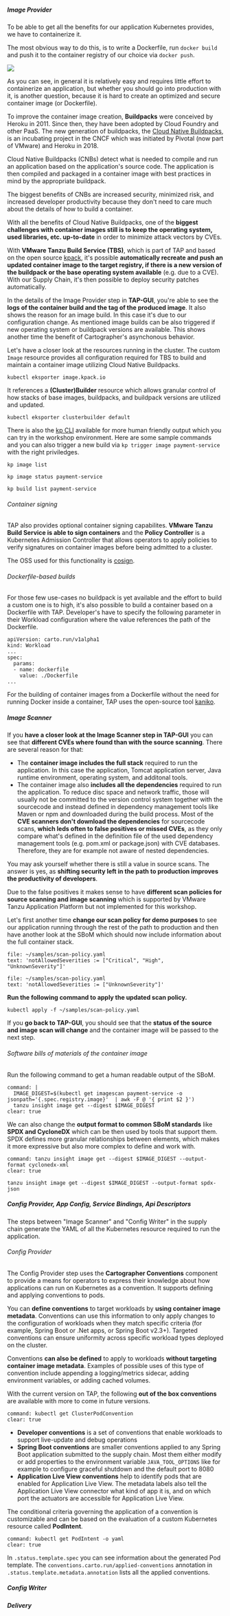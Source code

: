##### Image Provider

To be able to get all the benefits for our application Kubernetes provides, we have to containerize it.

The most obvious way to do this, is to write a Dockerfile, run `docker build` and push it to the container registry of our choice via `docker push`.

![](../images/dockerfile.png)

As you can see, in general it is relatively easy and requires little effort to containerize an application, but whether you should go into production with it, is another question, because it is hard to create an optimized and secure container image (or Dockerfile).

To improve the container image creation, **Buildpacks** were conceived by Heroku in 2011. Since then, they have been adopted by Cloud Foundry and other PaaS.
The new generation of buildpacks, the [Cloud Native Buildpacks](https://buildpacks.io), is an incubating project in the CNCF which was initiated by Pivotal (now part of VMware) and Heroku in 2018.

Cloud Native Buildpacks (CNBs) detect what is needed to compile and run an application based on the application's source code. 
The application is then compiled and packaged in a container image with best practices in mind by the appropriate buildpack.

The biggest benefits of CNBs are increased security, minimized risk, and increased developer productivity because they don't need to care much about the details of how to build a container.

With all the benefits of Cloud Native Buildpacks, one of the **biggest challenges with container images still is to keep the operating system, used libraries, etc. up-to-date** in order to minimize attack vectors by CVEs.

With **VMware Tanzu Build Service (TBS)**, which is part of TAP and based on the open source [kpack](https://github.com/pivotal/kpack), it's possible **automatically recreate and push an updated container image to the target registry, if there is a new version of the buildpack or the base operating system available** (e.g. due to a CVE).
With our Supply Chain, it's then possible to deploy security patches automatically.

In the details of the Image Provider step in **TAP-GUI**, you're able to see the **logs of the container build and the tag of the produced image**.
It also shows the reason for an image build. In this case it's due to our configuration change. As mentioned image builds can be also triggered if new operating system or buildpack versions are available.
This shows another time the benefit of Cartographer's asynchonous behavior.

Let's have a closer look at the resources running in the cluster.
The custom `Image` resource provides all configuration required for TBS to build and maintain a container image utilizing Cloud Native Buildpacks.
```execute
kubectl eksporter image.kpack.io
```

It references a **(Cluster)Builder** resource which allows granular control of how stacks of base images, buildpacks, and buildpack versions are utilized and updated.
```execute
kubectl eksporter clusterbuilder default
```

There is also the [kp CLI](https://github.com/vmware-tanzu/kpack-cli) available for more human friendly output which you can try in the workshop environment. 
Here are some sample commands and you can also trigger a new build via `kp trigger image payment-service` with the right priviledges.
```execute
kp image list
```
```execute
kp image status payment-service
```
```execute
kp build list payment-service
```

###### Container signing

TAP also provides optional container signing capabilites. **VMware Tanzu Build Service is able to sign containers** and the **Policy Controller** is a Kubernetes Admission Controller that allows operators to apply policies to verify signatures on container images before being admitted to a cluster.

The OSS used for this functionality is [cosign](https://docs.sigstore.dev/cosign/overview/).

###### Dockerfile-based builds

For those few use-cases no buildpack is yet available and the effort to build a custom one is to high, it's also possible to build a container based on a Dockerfile with TAP. Developer's have to specify the following parameter in their Workload configuration where the value references the path of the Dockerfile.
```
apiVersion: carto.run/v1alpha1
kind: Workload
...
spec:
  params:
  - name: dockerfile
    value: ./Dockerfile
...
```
For the building of container images from a Dockerfile without the need for running Docker inside a container, TAP uses the open-source tool [kaniko](https://github.com/GoogleContainerTools/kaniko).

##### Image Scanner

If you **have a closer look at the Image Scanner step in TAP-GUI** you can see that **different CVEs where found than with the source scanning**. 
There are several reason for that:
- The **container image includes the full stack** required to run the application. In this case the application, Tomcat application server, Java runtime environment, operating system, and additonal tools. 
- The container image also **includes all the dependencies** required to run the application. To reduce disc space and network traffic, those will usually not be committed to the version control system together with the sourcecode and instead defined in dependency management tools like Maven or npm and downloaded during the build process. Most of the **CVE scanners don't download the dependencies** for sourcecode scans, **which leds often to false positives or missed CVEs**, as they only compare what's defined in the definition file of the used dependency management tools (e.g. pom.xml or package.json) with CVE databases. Therefore, they are for example not aware of nested dependencies.

You may ask yourself whether there is still a value in source scans. The answer is yes, as **shifting security left in the path to production improves the productivity of developers**.

Due to the false positives it makes sense to have **different scan policies for source scanning and image scanning** which is supported by VMware Tanzu Application Platform but not implemented for this workshop.

Let's first another time **change our scan policy for demo purposes** to see our application running through the rest of the path to production and then have another look at the SBoM which should now include information about the full container stack.

```editor:select-matching-text
file: ~/samples/scan-policy.yaml
text: 'notAllowedSeverities := ["Critical", "High", "UnknownSeverity"]'
```

```editor:replace-text-selection
file: ~/samples/scan-policy.yaml
text: 'notAllowedSeverities := ["UnknownSeverity"]'
```
**Run the following command to apply the updated scan policy.**
```execute
kubectl apply -f ~/samples/scan-policy.yaml
```
If you **go back to TAP-GUI**, you should see that the **status of the source and image scan will change** and the container image will be passed to the next step.

###### Software bills of materials of the container image
Run the following command to get a human readable output of the SBoM.
```terminal:execute
command: |
  IMAGE_DIGEST=$(kubectl get imagescan payment-service -o jsonpath='{.spec.registry.image}'  | awk -F @ '{ print $2 }')
  tanzu insight image get --digest $IMAGE_DIGEST
clear: true
```
We can also change the **output format to common SBoM standards** like **SPDX and CycloneDX** which can be then used by tools that support them. 
SPDX defines more granular relationships between elements, which makes it more expressive but also more complex to define and work with.
```terminal:execute
command: tanzu insight image get --digest $IMAGE_DIGEST --output-format cyclonedx-xml
clear: true
```
```execute
tanzu insight image get --digest $IMAGE_DIGEST --output-format spdx-json
```

##### Config Provider, App Config, Service Bindings, Api Descriptors 

The steps between "Image Scanner" and "Config Writer" in the supply chain generate the YAML of all the Kubernetes resource required to run the application.

###### Config Provider

The Config Provider step uses the **Cartographer Conventions** component to provide a means for operators to express their knowledge about how applications can run on Kubernetes as a convention. It supports defining and applying conventions to pods. 

You can **define conventions** to target workloads by **using container image metadata**.
Conventions can use this information to only apply changes to the configuration of workloads when they match specific criteria (for example, Spring Boot or .Net apps, or Spring Boot v2.3+). Targeted conventions can ensure uniformity across specific workload types deployed on the cluster.

Conventions **can also be defined** to apply to workloads **without targeting container image metadata**. Examples of possible uses of this type of convention include appending a logging/metrics sidecar, adding environment variables, or adding cached volumes. 

With the current version on TAP, the following **out of the box conventions** are available with more to come in future versions.
```terminal:execute
command: kubectl get ClusterPodConvention
clear: true
```
- **Developer conventions** is a set of conventions that enable workloads to support live-update and debug operations
- **Spring Boot conventions** are smaller conventions applied to any Spring Boot application submitted to the supply chain. Most them either modify or add properties to the environment variable `JAVA_TOOL_OPTIONS` like for example to configure graceful shutdown and the default port to 8080 
- **Application Live View conventions** help to identify pods that are enabled for Application Live View. The metadata labels also tell the Application Live View connector what kind of app it is, and on which port the actuators are accessible for Application Live View.

The conditional criteria governing the application of a convention is customizable and can be based on the evaluation of a custom Kubernetes resource called **PodIntent**.
```terminal:execute
command: kubectl get PodIntent -o yaml
clear: true
```
In `.status.template.spec` you can see information about the generated Pod template. The `conventions.carto.run/applied-conventions` annotation in `.status.template.metadata.annotation` lists all the applied conventions.


##### Config Writer 

##### Delivery